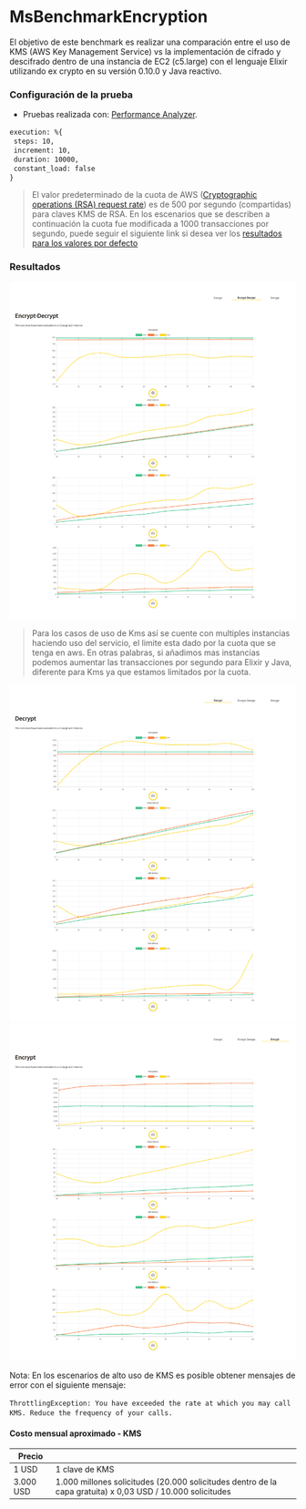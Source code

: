 # MsBenchmarkEncryption

El objetivo de este benchmark es realizar una comparación entre el uso de KMS (AWS Key Management Service) vs la implementación de cifrado y descifrado dentro de una instancia de EC2 (c5.large) con el lenguaje Elixir utilizando ex crypto en su versión 0.10.0 y Java reactivo.

### Configuración de la prueba

- Pruebas realizada con: [Performance Analyzer](https://github.com/bancolombia/distributed-performance-analyzer).
```
execution: %{
 steps: 10,
 increment: 10,
 duration: 10000,
 constant_load: false
}
```

> El valor predeterminado de la cuota de AWS ([Cryptographic operations (RSA) request rate]) es de 500 por segundo (compartidas) para claves KMS de RSA. 
> En los escenarios que se describen a continuación la cuota fue modificada a 1000 transacciones por segundo, puede seguir el siguiente link si desea ver los [resultados para los valores por defecto]


### Resultados
![Encrypt-Decrypt](results/kms-1000/encrypt-decrypt.png)

> Para los casos de uso de Kms así se cuente con multiples instancias haciendo uso del servicio, el limite esta dado por la cuota que se tenga en aws.
> En otras palabras, si añadimos mas instancias podemos aumentar las transacciones por segundo para Elixir y Java, diferente para Kms ya que estamos limitados por la cuota.

![Decrypt](results/kms-1000/decrypt.png)
![Encrypt](results/kms-1000/encrypt.png)


Nota: En los escenarios de alto uso de KMS es posible obtener mensajes de error con el siguiente mensaje:

`ThrottlingException: You have exceeded the rate at which you may call KMS. Reduce the frequency of your calls.`

#### Costo mensual aproximado - KMS

| Precio       |                                 |
|--------------|---------------------------------|
| 1 USD        | 1 clave de KMS                  |
| 3.000 USD    | 1.000 millones solicitudes (20.000 solicitudes dentro de la capa gratuita) x 0,03 USD / 10.000 solicitudes |



[Cryptographic operations (RSA) request rate]: <https://docs.aws.amazon.com/es_es/kms/latest/developerguide/requests-per-second.html>
[resultados para los valores por defecto]: <results/kms-500/README.md>